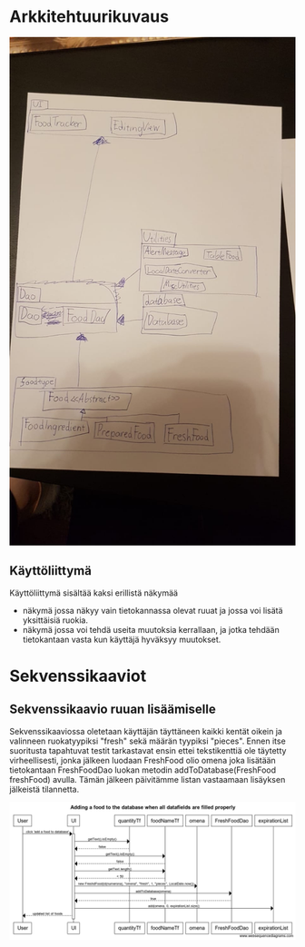 # Arkkitehtuurikuvaus
<img src="https://github.com/lossitomatossi/ot-harjoitustyo/blob/master/dokumentaatio/kuvat/arkkitehtuurikuvaus2.png" width="800">

## Käyttöliittymä

Käyttöliittymä sisältää kaksi erillistä näkymää
- näkymä jossa näkyy vain tietokannassa olevat ruuat ja jossa voi lisätä yksittäisiä ruokia.
- näkymä jossa voi tehdä useita muutoksia kerrallaan, ja jotka tehdään tietokantaan vasta kun käyttäjä hyväksyy muutokset.

# Sekvenssikaaviot

## Sekvenssikaavio ruuan lisäämiselle

Sekvenssikaaviossa oletetaan käyttäjän täyttäneen kaikki kentät oikein ja valinneen ruokatyypiksi "fresh" sekä määrän tyypiksi "pieces". Ennen itse suoritusta tapahtuvat testit tarkastavat ensin ettei tekstikenttiä ole täytetty virheellisesti, jonka jälkeen luodaan FreshFood olio omena joka lisätään tietokantaan FreshFoodDao luokan metodin addToDatabase(FreshFood freshFood) avulla. Tämän jälkeen päivitämme listan vastaamaan lisäyksen jälkeistä tilannetta.

<img src="https://github.com/lossitomatossi/ot-harjoitustyo/blob/master/dokumentaatio/kuvat/sekvenssikaavio%20ruuan%20lis%C3%A4%C3%A4misest%C3%A4.png" width="800">
